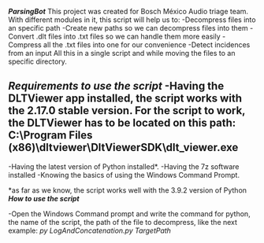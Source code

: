 *******ParsingBot*******
This project was created for Bosch México Audio triage team. With different modules in it, this script will help us to:
-Decompress files into an specific path
-Create new paths so we can decompress files into them
-Convert .dlt files into .txt files so we can handle them more easily
-Compress all the .txt files into one for our convenience
-Detect incidences from an input
All this in a single script and while moving the files to an specific directory.

*******Requirements to use the script*******
-Having the DLTViewer app installed, the script works with the 2.17.0 stable version. For the script to work, the DLTViewer has to be located on this path: C:\Program Files (x86)\dltviewer\DltViewerSDK\dlt_viewer.exe
-
-Having the latest version of Python installed*.
-Having the 7z software installed
-Knowing the basics of using the Windows Command Prompt.

*as far as we know, the script works well with the 3.9.2 version of Python
*******How to use the script*******

-Open the Windows Command prompt and write the command for python, the name of the script, the path of the file to decompress, like the next example:
 *py LogAndConcatenation.py TargetPath*
 
